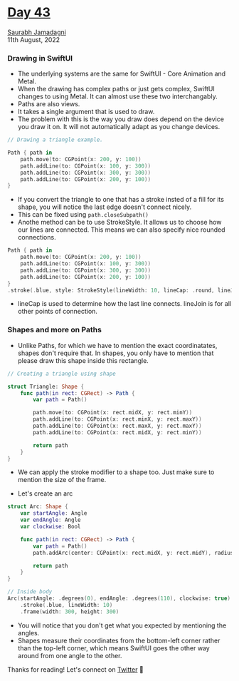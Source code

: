# [Day 43](https://www.hackingwithswift.com/100/swiftui/43)

[Saurabh Jamadagni](https://github.com/SaurabhJamadagni)<br>
11th August, 2022

### Drawing in SwiftUI
- The underlying systems are the same for SwiftUI - Core Animation and Metal.
- When the drawing has complex paths or just gets complex, SwiftUI changes to using Metal. It can almost use these two interchangably.
- Paths are also views.
- It takes a single argument that is used to draw.
- The problem with this is the way you draw does depend on the device you draw it on. It will not automatically adapt as you change devices.

```swift
// Drawing a triangle example.

Path { path in
    path.move(to: CGPoint(x: 200, y: 100))
    path.addLine(to: CGPoint(x: 100, y: 300))
    path.addLine(to: CGPoint(x: 300, y: 300))
    path.addLine(to: CGPoint(x: 200, y: 100))
}
```

- If you convert the triangle to one that has a stroke insted of a fill for its shape, you will notice the last edge doesn't connect nicely.
- This can be fixed using `path.closeSubpath()`
- Anothe method can be to use StrokeStyle. It allows us to choose how our lines are connected. This means we can also specify nice rounded connections.

```swift
Path { path in
    path.move(to: CGPoint(x: 200, y: 100))
    path.addLine(to: CGPoint(x: 100, y: 300))
    path.addLine(to: CGPoint(x: 300, y: 300))
    path.addLine(to: CGPoint(x: 200, y: 100))
}
.stroke(.blue, style: StrokeStyle(lineWidth: 10, lineCap: .round, lineJoin: .round))
```

- lineCap is used to determine how the last line connects. lineJoin is for all other points of connection.

### Shapes and more on Paths
- Unlike Paths, for which we have to mention the exact coordinatates, shapes don't require that. In shapes, you only have to mention that please draw this shape inside this rectangle.

```swift
// Creating a triangle using shape

struct Triangle: Shape {
    func path(in rect: CGRect) -> Path {
        var path = Path()

        path.move(to: CGPoint(x: rect.midX, y: rect.minY))
        path.addLine(to: CGPoint(x: rect.minX, y: rect.maxY))
        path.addLine(to: CGPoint(x: rect.maxX, y: rect.maxY))
        path.addLine(to: CGPoint(x: rect.midX, y: rect.minY))

        return path
    }
}
```

- We can apply the stroke modifier to a shape too. Just make sure to mention the size of the frame.

- Let's create an arc

```swift
struct Arc: Shape {
    var startAngle: Angle
    var endAngle: Angle
    var clockwise: Bool

    func path(in rect: CGRect) -> Path {
        var path = Path()
        path.addArc(center: CGPoint(x: rect.midX, y: rect.midY), radius: rect.width / 2, startAngle: startAngle, endAngle: endAngle, clockwise: clockwise)

        return path
    }
}

// Inside body
Arc(startAngle: .degrees(0), endAngle: .degrees(110), clockwise: true)
    .stroke(.blue, lineWidth: 10)
    .frame(width: 300, height: 300)
```

- You will notice that you don't get what you expected by mentioning the angles.
- Shapes measure their coordinates from the bottom-left corner rather than the top-left corner, which means SwiftUI goes the other way around from one angle to the other.

Thanks for reading! Let's connect on [Twitter](https://twitter.com/Saura6hJ) 👋

